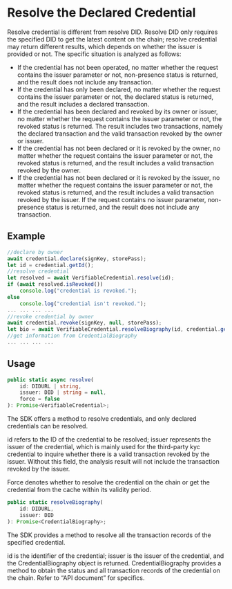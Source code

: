 # Resolve the Declared Credential

Resolve credential is different from resolve DID. Resolve DID only requires the specified DID to get the latest content on the chain; resolve credential may return different results, which depends on whether the issuer is provided or not. The specific situation is analyzed as follows:

* If the credential has not been operated, no matter whether the request contains the issuer parameter or not, non-presence status is returned, and the result does not include any transaction.
* If the credential has only been declared, no matter whether the request contains the issuer parameter or not, the declared status is returned, and the result includes a declared transaction.
* If the credential has been declared and revoked by its owner or issuer, no matter whether the request contains the issuer parameter or not, the revoked status is returned. The result includes two transactions, namely the declared transaction and the valid transaction revoked by the owner or issuer.
* If the credential has not been declared or it is revoked by the owner, no matter whether the request contains the issuer parameter or not, the revoked status is returned, and the result includes a valid transaction revoked by the owner.
* If the credential has not been declared or it is revoked by the issuer, no matter whether the request contains the issuer parameter or not, the revoked status is returned, and the result includes a valid transaction revoked by the issuer. If the request contains no issuer parameter, non-presence status is returned, and the result does not include any transaction.

## Example

```typescript
//declare by owner
await credential.declare(signKey, storePass);
let id = credential.getId();
//resolve credential
let resolved = await VerifiableCredential.resolve(id);
if (await resolved.isRevoked())
	console.log("credential is revoked.");
else
	console.log("credential isn't revoked.");
... ... ... ...  
//revoke credential by owner
await credential.revoke(signKey, null, storePass);
let bio = await VerifiableCredential.resolveBiography(id, credential.getIssuer());
//get information from CredentialBiography
... ... ... ...
```

## Usage

```typescript
public static async resolve(
	id: DIDURL | string,
	issuer: DID | string = null,
	force = false
): Promise<VerifiableCredential>;
```

The SDK offers a method to resolve credentials, and only declared credentials can be resolved.

id refers to the ID of the credential to be resolved; issuer represents the issuer of the credential, which is mainly used for the third-party kyc credential to inquire whether there is a valid transaction revoked by the issuer. Without this field, the analysis result will not include the transaction revoked by the issuer.

Force denotes whether to resolve the credential on the chain or get the credential from the cache within its validity period.

```typescript
public static resolveBiography(
	id: DIDURL,
	issuer: DID
): Promise<CredentialBiography>;
```

The SDK provides a method to resolve all the transaction records of the specified credential.

id is the identifier of the credential; issuer is the issuer of the credential, and the CredentialBiography object is returned. CredentialBiography provides a method to obtain the status and all transaction records of the credential on the chain. Refer to “API document” for specifics.
